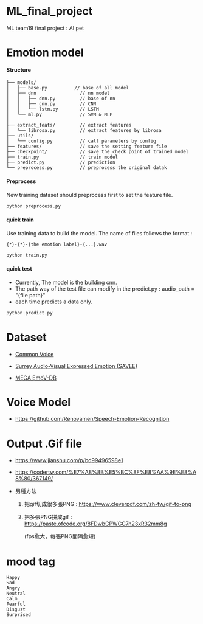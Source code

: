 # ML_final_project
ML team19 final project : AI pet

# **Emotion model**
#### Structure
```
├── models/                
│   ├── base.py          // base of all model
│   ├── dnn                // nn model
│   │   ├── dnn.py         // base of nn
│   │   ├── cnn.py         // CNN
│   │   └── lstm.py        // LSTM
│   └── ml.py              // SVM & MLP
│
├── extract_feats/         // extract features
│   └── librosa.py         // extract features by librosa
├── utils/
│   └── config.py          // call parameters by config
├── features/              // save the setting feature file
├── checkpoint/            // save the check point of trained model
├── train.py               // train model
├── predict.py             // prediction
└── preprocess.py          // preprocess the original datak
```

#### Preprocess
New training dataset should preprocess first to set the feature file.

```python
python preprocess.py
```
#### quick train
Use training data to build the model. The name of files follows the format :
```
{*}-{*}-{the emotion label}-{...}.wav
```
```python
python train.py
```
#### quick test
- Currently, The model is the building cnn.
- The path way of the test file can modify in the predict.py : audio_path = "{file path}" 
- each time predicts a data only.
```python
python predict.py
```

# **Dataset**
- [Common Voice](https://commonvoice.mozilla.org/zh-CN/datasets)

- [Surrey Audio-Visual Expressed Emotion (SAVEE)](http://personal.ee.surrey.ac.uk/Personal/P.Jackson/SAVEE/Download.html)

- [MEGA EmoV-DB](https://mega.nz/folder/KBp32apT#gLIgyWf9iQ-yqnWFUFuUHg)


# **Voice Model**
- <https://github.com/Renovamen/Speech-Emotion-Recognition>


# **Output .Gif file**
- <https://www.jianshu.com/p/bd99496598e1>
- <https://codertw.com/%E7%A8%8B%E5%BC%8F%E8%AA%9E%E8%A8%80/367149/>

- 另種方法
    1. 把gif切成很多張PNG :
    <https://www.cleverpdf.com/zh-tw/gif-to-png>
    2. 把多張PNG拼成gif :
    <https://paste.ofcode.org/8FDwbCPWGG7n23xR32mm8g>
    
        (fps愈大，每張PNG間隔愈短)

# **mood tag**
    Happy
    Sad
    Angry
    Neutral
    Calm
    Fearful
    Disgust
    Surprised